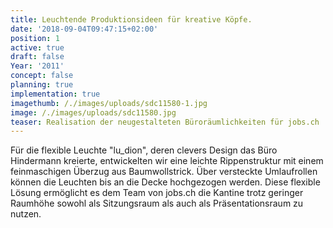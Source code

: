 ```yaml
---
title: Leuchtende Produktionsideen für kreative Köpfe.
date: '2018-09-04T09:47:15+02:00'
position: 1
active: true
draft: false
Year: '2011'
concept: false
planning: true
implementation: true
imagethumb: /./images/uploads/sdc11580-1.jpg
image: /./images/uploads/sdc11580.jpg
teaser: Realisation der neugestalteten Büroräumlichkeiten für jobs.ch
---
```

Für die flexible Leuchte "lu_dion", deren clevers Design das Büro Hindermann kreierte, entwickelten wir eine leichte Rippenstruktur mit einem feinmaschigen Überzug aus Baumwollstrick. Über versteckte Umlaufrollen können die Leuchten bis an die Decke hochgezogen werden. Diese flexible Lösung ermöglicht es dem Team von jobs.ch die Kantine trotz geringer Raumhöhe sowohl als Sitzungsraum als auch als Präsentationsraum zu nutzen.
